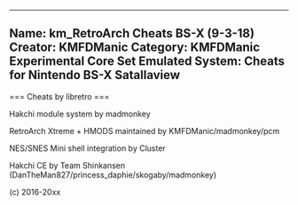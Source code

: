 -----------------------
Name: km_RetroArch Cheats BS-X (9-3-18)
Creator: KMFDManic
Category: KMFDManic Experimental Core Set
Emulated System: Cheats for Nintendo BS-X Satallaview
-----------------------
=== Cheats by libretro ===

Hakchi module system by madmonkey

RetroArch Xtreme + HMODS maintained by KMFDManic/madmonkey/pcm

NES/SNES Mini shell integration by Cluster

Hakchi CE by Team Shinkansen (DanTheMan827/princess_daphie/skogaby/madmonkey)

(c) 2016-20xx
